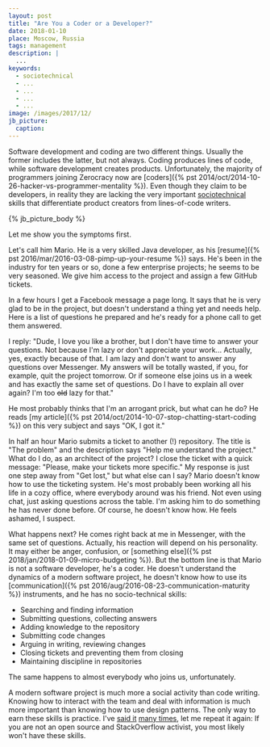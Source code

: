 ```yaml
---
layout: post
title: "Are You a Coder or a Developer?"
date: 2018-01-10
place: Moscow, Russia
tags: management
description: |
  ...
keywords:
  - sociotechnical
  - ...
  - ...
  - ...
  - ...
image: /images/2017/12/
jb_picture:
  caption:
---
```


Software development and coding are two different things. Usually
the former includes the latter, but not always. Coding produces
lines of code, while software development creates products. Unfortunately,
the majority of programmers joining Zerocracy now are [coders]({% pst 2014/oct/2014-10-26-hacker-vs-programmer-mentality %}).
Even though they claim to be developers, in reality they are lacking the very
important [sociotechnical](https://en.wikipedia.org/wiki/Sociotechnical_system)
skills that differentiate product creators from lines-of-code writers.

<!--more-->

{% jb_picture_body %}

Let me show you the symptoms first.

Let's call him Mario. He is a very skilled
Java developer, as his [resume]({% pst 2016/mar/2016-03-08-pimp-up-your-resume %})
says. He's been in the industry for ten years or so,
done a few enterprise projects; he seems to be very seasoned. We give him
access to the project and assign a few GitHub tickets.

In a few hours I get a Facebook message a page long. It says that
he is very glad to be in the project, but doesn't understand a thing yet
and needs help. Here is a list of questions he prepared and he's ready for
a phone call to get them answered.

I reply: "Dude, I love you like a brother, but I don't have time to answer
your questions. Not because I'm lazy or don't appreciate your work... Actually,
yes, exactly because of that. I am lazy and don't want to answer any questions over Messenger.
My answers will be totally wasted, if you, for example, quit the project
tomorrow. Or if someone else joins us in a week and has
exactly the same set of questions. Do I have to explain all over again? I'm too
<del>old</del> lazy for that."

He most probably thinks that I'm an arrogant prick, but what can he do? He
reads [my article]({% pst 2014/oct/2014-10-07-stop-chatting-start-coding %})
on this very subject and says "OK, I got it."

In half an hour Mario submits a ticket to another (!) repository. The title
is "The problem" and the description says "Help me understand the project."
What do I do, as an architect of the project? I close the ticket with a quick
message: "Please, make your tickets more specific." My response is just one
step away from "Get lost," but what else can I say? Mario doesn't know
how to use the ticketing system. He's most probably been working all his life
in a cozy office, where everybody around was his friend. Not even using
chat, just asking questions across the table. I'm asking him to
do something he has never done before. Of course, he doesn't know how.
He feels ashamed, I suspect.

What happens next? He comes right back at me in Messenger, with the same
set of questions. Actually, his reaction will depend on his personality.
It may either be anger, confusion, or
[something else]({% pst 2018/jan/2018-01-09-micro-budgeting %}). But the bottom line
is that Mario is not a software developer, he's a coder.
He doesn't understand the dynamics of a modern software project, he doesn't
know how to use its
[communication]({% pst 2016/aug/2016-08-23-communication-maturity %})
instruments, and he has no socio-technical skills:

  * Searching and finding information
  * Submitting questions, collecting answers
  * Adding knowledge to the repository
  * Submitting code changes
  * Arguing in writing, reviewing changes
  * Closing tickets and preventing them from closing
  * Maintaining discipline in repositories

The same happens to almost everybody who joins us, unfortunately.

A modern software project is much more a social activity than code writing.
Knowing how to interact with the team and deal with information
is much more important than knowing how to use design patterns. The only
way to earn these skills is practice. I've [said it](https://www.facebook.com/yegor256/videos/10214943124281537/)
[many times](https://www.youtube.com/watch?v=GS45LzE3LPQ),
let me repeat it again: If you are not an open source and StackOverflow activist, you most
likely won't have these skills.


